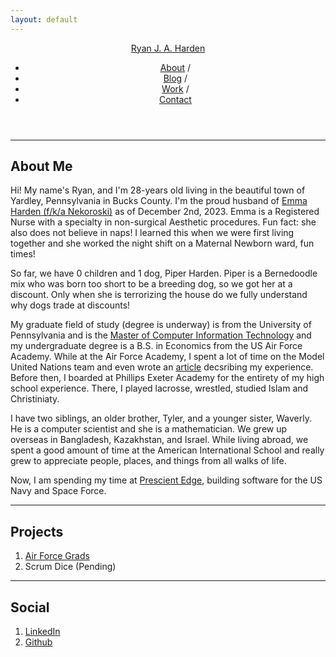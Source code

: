 ```yaml
---
layout: default
---
```


<div class="wrapper">
<header class="navbar container">
<a id="author-name" class="alignable pull-left" href="/ryanharden">Ryan J. A. Harden</a>
<nav class="alignable pull-right navbar-ul">
<ul>
<li class="alignable pull-left nav-list"><a href="/ryanharden">About</a> /</li>
<li class="alignable pull-left nav-list"><a href="/ryanharden/blog">Blog</a> /</li>
<li class="alignable pull-left nav-list"><a href="/ryanharden/work">Work</a> /</li>
<li class="alignable pull-left nav-list"><a href="/ryanharden/contact">Contact</a></li>
</ul>
</nav>
</header>

<div style="clear:both"></div>
<hr>

<div class="container content">
<div class="intro">
<h2 class = "about-me">About Me</h2>
<p>Hi! My name's Ryan, and I'm 28-years old living in the beautiful town of Yardley, Pennsylvania in Bucks County. I'm the proud husband of <a href = "https://eminencema.com/staff/emma-nekoroski/">Emma Harden (f/k/a Nekoroski)</a> as of December 2nd, 2023. Emma is a Registered Nurse with a specialty in non-surgical Aesthetic procedures. Fun fact: she also does not believe in naps! I learned this when we were first living together and she worked the night shift on a Maternal Newborn ward, fun times!</p>
<p>So far, we have 0 children and 1 dog, Piper Harden. Piper is a Bernedoodle mix who was born too short to be a breeding dog, so we got her at a discount. Only when she is terrorizing the house do we fully understand why dogs trade at discounts!</p>
<p>My graduate field of study (degree is underway) is from the University of Pennsylvania and is the <a href="https://online.seas.upenn.edu/degrees/mcit-online/">Master of Computer Information Technology</a> and my undergraduate degree is a B.S. in Economics from the US Air Force Academy. While at the Air Force Academy, I spent a lot of time on the Model United Nations team and even wrote an <a href="https://bestdelegate.com/the-u-s-air-force-academy-approach-to-model-united-nations/">article</a> decsribing my experience. Before then, I boarded at Phillips Exeter Academy for the entirety of my high school experience. There, I played lacrosse, wrestled, studied Islam and Christiniaty.</p>
<p>I have two siblings, an older brother, Tyler, and a younger sister, Waverly. He is a computer scientist and she is a mathematician. We grew up overseas in Bangladesh, Kazakhstan, and Israel. While living abroad, we spent a good amount of time at the American International School and really grew to appreciate people, places, and things from all walks of life.</p>                
<p>Now, I am spending my time at <a href="https://prescientedge.com/">Prescient Edge</a>, building software for the US Navy and Space Force.</p>
</div>

<hr>

<div class="projects">
<h2>Projects</h2>
<ol>
<li><a href="https://www.airforcegrads.com">Air Force Grads</a></li>
<li>Scrum Dice (Pending)</li>
</ol>
</div>

<hr>

<h2 id="social">Social</h2>

<ol>
<li><a href="https://www.linkedin.com/in/ryan-harden/">LinkedIn</a></li>
<li><a href="https://github.com/airforcegrads">Github</a></li>
</ol>
